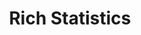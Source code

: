 ---
title: Rich Statistics
description: Narrative makes it easy to understand the contents of your data. Each dataset offers a wide variety of statistics to help you understand your so you can make better decisions.
---